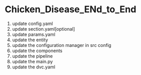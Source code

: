 # Chicken_Disease_ENd_to_End

1. update config.yaml
2. update section.yaml[optional]
3. update params.yaml
4. update the entity
5. update the configuration manager in src config
6. update the components
7. update the pipeline
8. update the main.py
9. update the dvc.yaml
